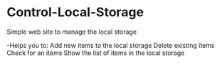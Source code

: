 # Control-Local-Storage

Simple web site to manage the local storage

-Helps you to:
  Add new items to the local storage
  Delete existing items
  Check for an items
  Show the list of items in the local storage
